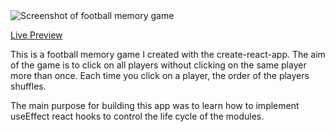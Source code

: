 <img src="./memory-game.png" alt="Screenshot of football memory game"/>

<a href="https://aaronkg1.github.io/football-memory-game/">Live Preview</a>

This is a football memory game I created with the create-react-app.
The aim of the game is to click on all players without clicking on the same player more than once. Each time you click on a player, the order of the players shuffles.

The main purpose for building this app was to learn how to implement useEffect react hooks to control the life cycle of the modules.
